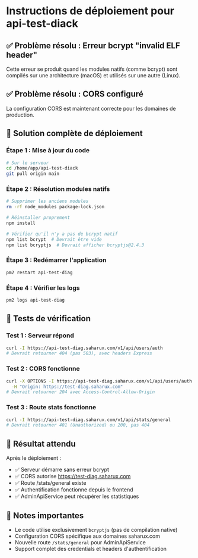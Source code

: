 # Instructions de déploiement pour api-test-diack

## ✅ Problème résolu : Erreur bcrypt "invalid ELF header"

Cette erreur se produit quand les modules natifs (comme bcrypt) sont compilés sur une architecture (macOS) et utilisés sur une autre (Linux).

## ✅ Problème résolu : CORS configuré

La configuration CORS est maintenant correcte pour les domaines de production.

## 🚀 Solution complète de déploiement

### Étape 1 : Mise à jour du code
```bash
# Sur le serveur
cd /home/app/api-test-diack
git pull origin main
```

### Étape 2 : Résolution modules natifs
```bash
# Supprimer les anciens modules
rm -rf node_modules package-lock.json

# Réinstaller proprement
npm install

# Vérifier qu'il n'y a pas de bcrypt natif
npm list bcrypt  # Devrait être vide
npm list bcryptjs  # Devrait afficher bcryptjs@2.4.3
```

### Étape 3 : Redémarrer l'application
```bash
pm2 restart api-test-diag
```

### Étape 4 : Vérifier les logs
```bash
pm2 logs api-test-diag
```

## 🧪 Tests de vérification

### Test 1 : Serveur répond
```bash
curl -I https://api-test-diag.saharux.com/v1/api/users/auth
# Devrait retourner 404 (pas 503), avec headers Express
```

### Test 2 : CORS fonctionne
```bash
curl -X OPTIONS -I https://api-test-diag.saharux.com/v1/api/users/auth \
  -H "Origin: https://test-diag.saharux.com"
# Devrait retourner 204 avec Access-Control-Allow-Origin
```

### Test 3 : Route stats fonctionne
```bash
curl -I https://api-test-diag.saharux.com/v1/api/stats/general
# Devrait retourner 401 (Unauthorized) ou 200, pas 404
```

## 🎯 Résultat attendu

Après le déploiement :
- ✅ Serveur démarre sans erreur bcrypt
- ✅ CORS autorise https://test-diag.saharux.com
- ✅ Route /stats/general existe
- ✅ Authentification fonctionne depuis le frontend
- ✅ AdminApiService peut récupérer les statistiques

## 📝 Notes importantes

- Le code utilise exclusivement `bcryptjs` (pas de compilation native)
- Configuration CORS spécifique aux domaines saharux.com
- Nouvelle route `/stats/general` pour AdminApiService
- Support complet des credentials et headers d'authentification